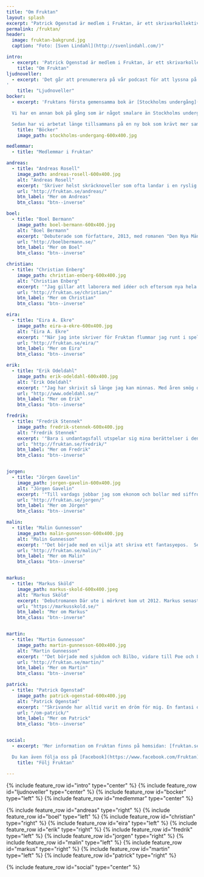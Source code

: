 ```yaml
---
title: "Om Fruktan"
layout: splash
excerpt: "Patrick Ogenstad är medlem i Fruktan, är ett skrivarkollektiv som bildades 2011. Det som binder våra medlemmar är dragningen till det fantastiska."
permalink: /fruktan/
header:
  image: fruktan-bakgrund.jpg
  caption: "Foto: [Sven Lindahl](http://svenlindahl.com/)"

intro:
  - excerpt: 'Patrick Ogenstad är medlem i Fruktan, är ett skrivarkollektiv som bildades 2011. Det som binder våra medlemmar är dragningen till det fantastiska. Starten till Fruktan var att vi ville skapa en podcast som gav ut [ljudnoveller](https://fruktan.se/podcast-noveller/). Det blev ett sätt att lära känna varandra bättre och lära oss att arbeta med gemensamma projekt. Nu  träffas vi regelbundet för att prata och skriva tillsammans. Ofta gör vi [skrivövningar](http://boelbermann.se/skrivovningar-fran-fruktan-se/) under träffarna och läser upp resultaten för varandra. Mötena är ett riktigt bra sätt att få inspiration till sitt skrivande.'
    title: "Om Fruktan"
ljudnoveller:
  - excerpt: 'Det går att prenumerera på vår podcast för att lyssna på våra ljudnoveller i [iTunes](http://itunes.apple.com/se/podcast/fruktan/id445194459), andra klienter kan prenumerera [här](http://fruktan.se/feed/podcast/). En annan möjlighet är att lyssna på oss hos [Spotify](http://open.spotify.com/artist/1zRsnMoy0ZSPPcY4WFUm4h).
'
    title: "Ljudnoveller"
bocker:
  - excerpt: 'Fruktans första gemensamma bok är [Stockholms undergång](/stockholms-undergang/), som släpptes 2014.

  Vi har en annan bok på gång som är något smalare än Stockholms undergång, men det är fortfarande fristående noveller i den.

  Sedan har vi arbetat länge tillsammans på en ny bok som krävt mer samarbete än tidigare, där vi skapat en egen miljö med gemensamma karaktärer och en värld som byggs upp mer och mer efter varje novell.'
    title: "Böcker"
    image_path: stockholms-undergang-600x400.jpg

medlemmar:
  - title: "Medlemmar i Fruktan"

andreas:
  - title: "Andreas Rosell"
    image_path: andreas-rosell-600x400.jpg
    alt: "Andreas Rosell"
    excerpt: 'Skriver helst skräcknoveller som ofta landar i en ryslig och nära framtidsvision.'
    url: "http://fruktan.se/andreas/"
    btn_label: "Mer om Andreas"
    btn_class: "btn--inverse"

boel:
  - title: "Boel Bermann"
    image_path: boel-bermann-600x400.jpg
    alt: "Boel Bermann"
    excerpt: 'Debuterade som författare, 2013, med romanen "Den Nya Människan”'
    url: "http://boelbermann.se/"
    btn_label: "Mer om Boel"
    btn_class: "btn--inverse"

christian:
  - title: "Christian Enberg"
    image_path: christian-enberg-600x400.jpg
    alt: "Christian Enberg"
    excerpt: '"Jag gillar att laborera med idéer och eftersom nya hela tiden trängs i mitt huvud tar det roliga aldrig slut."'
    url: "http://fruktan.se/christian/"
    btn_label: "Mer om Christian"
    btn_class: "btn--inverse"

eira:
  - title: "Eira A. Ekre"
    image_path: eira-a-ekre-600x400.jpg
    alt: "Eira A. Ekre"
    excerpt: '"När jag inte skriver för Fruktan flummar jag runt i spelbranschen, [analyserar techindustrin](https://modelviewculture.com/authors/eira-a-ekre), samt jobbar på egna projekt."'
    url: "http://fruktan.se/eira/"
    btn_label: "Mer om Eira"
    btn_class: "btn--inverse"

erik:
  - title: "Erik Odeldahl"
    image_path: erik-odeldahl-600x400.jpg
    alt: "Erik Odeldahl"
    excerpt: '"Jag har skrivit så länge jag kan minnas. Med åren smög det sig in mer och mer monster i texterna och hjältarna blev mindre ädla."'
    url: "http://www.odeldahl.se/"
    btn_label: "Mer om Erik"
    btn_class: "btn--inverse"

fredrik:
  - title: "Fredrik Stennek"
    image_path: fredrik-stennek-600x400.jpg
    alt: "Fredrik Stennek"
    excerpt: '"Bara i undantagsfall utspelar sig mina berättelser i den så kallade verkligheten. Då med viss dragning till radhusghettona i Stockholms förorter."'
    url: "http://fruktan.se/fredrik/"
    btn_label: "Mer om Fredrik"
    btn_class: "btn--inverse"


jorgen:
  - title: "Jörgen Gavelin"
    image_path: jorgen-gavelin-600x400.jpg
    alt: "Jörgen Gavelin"
    excerpt: '"Till vardags jobbar jag som ekonom och bollar med siffror, på kvällarna räknar jag spöken i garderoben."'
    url: "http://fruktan.se/jorgen/"
    btn_label: "Mer om Jörgen"
    btn_class: "btn--inverse"

malin:
  - title: "Malin Gunnesson"
    image_path: malin-gunnesson-600x400.jpg
    alt: "Malin Gunnesson"
    excerpt: '"Det började med en vilja att skriva ett fantasyepos.  Sedan rämnade världen och jag fann poesin. Nu samsas flera genrer i mitt huvud och några har helt eller delvis kommit ut på papper."'
    url: "http://fruktan.se/malin/"
    btn_label: "Mer om Malin"
    btn_class: "btn--inverse"


markus:
  - title: "Markus Sköld"
    image_path: markus-skold-600x400.jpeg
    alt: "Markus Sköld"
    excerpt: 'Debutromanen Där ute i mörkret kom ut 2012. Markus senaste bok är Kalldrag som gavs ut i augusti 2016.'
    url: "https://markusskold.se/"
    btn_label: "Mer om Markus"
    btn_class: "btn--inverse"


martin:
  - title: "Martin Gunnesson"
    image_path: martin-gunnesson-600x400.jpg
    alt: "Martin Gunnesson"
    excerpt: '"Det började med sjukdom och Bilbo, vidare till Poe och Lovecraft,  Byron och Shelly. Nu skriver jag för Fruktans nästa projekt och på en roman."'
    url: "http://fruktan.se/martin/"
    btn_label: "Mer om Martin"
    btn_class: "btn--inverse"

patrick:
  - title: "Patrick Ogenstad"
    image_path: patrick-ogenstad-600x400.jpg
    alt: "Patrick Ogenstad"
    excerpt: '"Skrivande har alltid varit en dröm för mig. En fantasi om en annan värld som nästan finns där. Under för många år var skrivandet bara en dagdröm som levde separat från mitt andra liv. Allt ändrades när jag gick en kurs tillsammans med de andra som jag startade Fruktan med."'
    url: "/om-patrick/"
    btn_label: "Mer om Patrick"
    btn_class: "btn--inverse"


social:
  - excerpt: 'Mer information om Fruktan finns på hemsidan: [fruktan.se](http://fruktan.se/).

  Du kan även följa oss på [Facebook](https://www.facebook.com/Fruktan) eller [Twitter](https://twitter.com/FruktanSe).'
    title: "Följ Fruktan"

---
```


{% include feature_row id="intro" type="center" %}
{% include feature_row id="ljudnoveller" type="center" %}
{% include feature_row id="bocker" type="left" %}
{% include feature_row id="medlemmar" type="center" %}

{% include feature_row id="andreas" type="right" %}
{% include feature_row id="boel" type="left" %}
{% include feature_row id="christian" type="right" %}
{% include feature_row id="eira" type="left" %}
{% include feature_row id="erik" type="right" %}
{% include feature_row id="fredrik" type="left" %}
{% include feature_row id="jorgen" type="right" %}
{% include feature_row id="malin" type="left" %}
{% include feature_row id="markus" type="right" %}
{% include feature_row id="martin" type="left" %}
{% include feature_row id="patrick" type="right" %}

{% include feature_row id="social" type="center" %}
